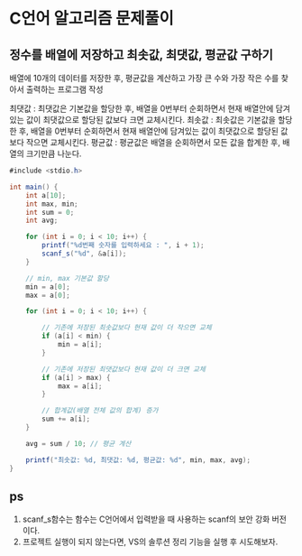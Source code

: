 # C언어 알고리즘 문제풀이

## 정수를 배열에 저장하고 최솟값, 최댓값, 평균값 구하기

배열에 10개의 데이터를 저장한 후, 평균값을 계산하고 가장 큰 수와 가장 작은 수를 찾아서 출력하는 프로그램 작성

최댓값 : 최댓값은 기본값을 할당한 후, 배열을 0번부터 순회하면서 현재 배열안에 담겨있는 값이 최댓값으로 할당된 값보다 크면 교체시킨다.
최솟값 : 최솟값은 기본값을 할당한 후, 배열을 0번부터 순회하면서 현재 배열안에 담겨있는 값이 최댓값으로 할당된 값보다 작으면 교체시킨다.
평균값 : 평균값은 배열을 순회하면서 모든 값을 합계한 후, 배열의 크기만큼 나눈다.

```csharp
#include <stdio.h>

int main() {
	int a[10];
	int max, min;
	int sum = 0;
	int avg;

	for (int i = 0; i < 10; i++) {
		printf("%d번째 숫자를 입력하세요 : ", i + 1);
		scanf_s("%d", &a[i]);
	}

	// min, max 기본값 할당
	min = a[0];
	max = a[0];

	for (int i = 0; i < 10; i++) {

		// 기존에 저장된 최솟값보다 현재 값이 더 작으면 교체
		if (a[i] < min) {
			min = a[i];
		}

		// 기존에 저장된 최댓값보다 현재 값이 더 크면 교체
		if (a[i] > max) {
			max = a[i];
		}

		// 합계값(배열 전체 값의 합계) 증가
		sum += a[i];
	}

	avg = sum / 10; // 평균 계산

	printf("최솟값: %d, 최댓값: %d, 평균값: %d", min, max, avg);
}
```

## ps
1. scanf_s함수는 함수는 C언어에서 입력받을 때 사용하는 scanf의 보안 강화 버전이다.
2. 프로젝트 실행이 되지 않는다면, VS의 솔루션 정리 기능을 실행 후 시도해보자.